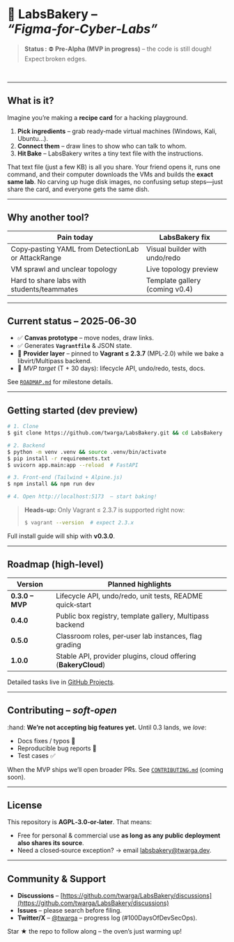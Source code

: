 # 🥐 **LabsBakery** – *“Figma‑for‑Cyber‑Labs”*

> **Status :** ⛔ **Pre‑Alpha (MVP in progress)** – the code is still dough! Expect broken edges.

    

---

## What is it?

Imagine you’re making a **recipe card** for a hacking playground.

1. **Pick ingredients** – grab ready‑made virtual machines (Windows, Kali, Ubuntu…).
2. **Connect them** – draw lines to show who can talk to whom.
3. **Hit Bake** – LabsBakery writes a tiny text file with the instructions.

That text file (just a few KB) is all you share. Your friend opens it, runs one command, and their computer downloads the VMs and builds the **exact same lab**.  No carving up huge disk images, no confusing setup steps—just share the card, and everyone gets the same dish.

---

## Why another tool?

| Pain today                                         | LabsBakery fix                 |
| -------------------------------------------------- | ------------------------------ |
| Copy‑pasting YAML from DetectionLab or AttackRange | Visual builder with undo/redo  |
| VM sprawl and unclear topology                     | Live topology preview          |
| Hard to share labs with students/teammates         | Template gallery (coming v0.4) |

---

## Current status – 2025‑06‑30

* ✅ **Canvas prototype** – move nodes, draw links.
* ✅ Generates **`Vagrantfile`** & JSON state.
* 🔄 **Provider layer** – pinned to **Vagrant ≤ 2.3.7** (MPL‑2.0) while we bake a libvirt/Multipass backend.
* 🔨 *MVP target* (T + 30 days): lifecycle API, undo/redo, tests, docs.

See [`ROADMAP.md`](ROADMAP.md) for milestone details.

---

## Getting started (dev preview)

```bash
# 1. Clone
$ git clone https://github.com/twarga/LabsBakery.git && cd LabsBakery

# 2. Backend
$ python -m venv .venv && source .venv/bin/activate
$ pip install -r requirements.txt
$ uvicorn app.main:app --reload  # FastAPI

# 3. Front‑end (Tailwind + Alpine.js)
$ npm install && npm run dev

# 4. Open http://localhost:5173  – start baking!
```

> **Heads‑up:** Only Vagrant ≤ 2.3.7 is supported right now:
>
> ```bash
> $ vagrant --version  # expect 2.3.x
> ```

Full install guide will ship with **v0.3.0**.

---

## Roadmap (high‑level)

| Version         | Planned highlights                                             |
| --------------- | -------------------------------------------------------------- |
| **0.3.0 – MVP** | Lifecycle API, undo/redo, unit tests, README quick‑start       |
| **0.4.0**       | Public box registry, template gallery, Multipass backend       |
| **0.5.0**       | Classroom roles, per‑user lab instances, flag grading          |
| **1.0.0**       | Stable API, provider plugins, cloud offering (**BakeryCloud**) |

Detailed tasks live in [GitHub Projects](../../projects).

---

## Contributing – *soft‑open*

\:hand: **We’re not accepting big features yet.** Until 0.3 lands, we *love*:

* Docs fixes / typos 📝
* Reproducible bug reports 🐞
* Test cases ✅

When the MVP ships we’ll open broader PRs.  See [`CONTRIBUTING.md`](CONTRIBUTING.md) (coming soon).

---

## License

This repository is **AGPL‑3.0‑or‑later**. That means:

* Free for personal & commercial use **as long as any public deployment also shares its source**.
* Need a closed‑source exception? → email [labsbakery@twarga.dev](mailto:labsbakery@twarga.dev).

---

## Community & Support

* **Discussions** – [https://github.com/twarga/LabsBakery/discussions](https://github.com/twarga/LabsBakery/discussions)
* **Issues** – please search before filing.
* **Twitter/X** – [@twarga](https://x.com/Twarga_Dev) – progress log (#100DaysOfDevSecOps).

Star ★ the repo to follow along – the oven’s just warming up!
